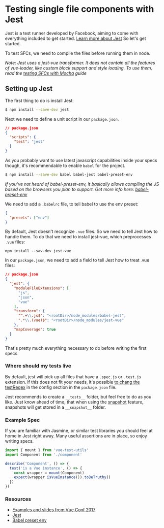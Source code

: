 # Testing single file components with Jest

Jest is a test runner developed by Facebook, aiming to come with everything included to get started. [Learn more about Jest](https://facebook.github.io/jest/)  So let's get started.

To test SFCs, we need to compile the files before running them in node.

*Note: Jest uses a jest-vue transformer. It does not contain all the features of vue-loader, like custom block support and style loading. To use them, read the [testing SFCs with Mocha](./testing-SFCs-with-mocha-webpack.md) guide*

## Setting up Jest

The first thing to do is install Jest:

```bash
$ npm install --save-dev jest
```

Next we need to define a unit script in our `package.json`.

```json
// package.json
{
  "scripts": {
    "test": "jest"
  }
}
```

As you probably want to use latest javascript capabilities inside your specs though, it's recommendable to enable `babel` for the project.


```bash
$ npm install --save-dev babel babel-jest babel-preset-env
```

*If you’ve not heard of babel-preset-env, it basically allows compiling the JS based on the browsers you plan to support. Get more info here: [babel-preset-env](https://github.com/babel/babel-preset-env)*

We need to add a `.babelrc` file, to tell babel to use the env preset:

```json
{
  "presets": ["env"]
}
```

By default, Jest doesn't recognize `.vue` files. So we need to tell Jest how to handle them. To do that we need to install jest-vue, which preprocesses `.vue` files:

```
npm install --sav-dev jest-vue
```

In our `package.json`, we need to add a field to tell Jest how to treat .vue files:

```json
// package.json
{
  "jest": {
    "moduleFileExtensions": [
      "js",
      "json",
      "vue"
    ],
    "transform": {
      "^.+\\.js$": "<rootDir>/node_modules/babel-jest",
      ".*\\.(vue)$": "<rootDir>/node_modules/jest-vue"
    },
    "mapCoverage": true
  }
}
```

That's pretty much everything necessary to do before writing the first specs.

### Where should my tests live

By default, jest will pick up all files that have a `.spec.js` or `.test.js` extension. If this does not fit your needs, it's possible [to chang the testRegex](https://facebook.github.io/jest/docs/en/configuration.html#testregex-string) in the config section in the `package.json` file.

Jest recommends to create a `__tests__` folder, but feel free to do as you like. Just know ahead of time, that when using the [snapshot](https://facebook.github.io/jest/docs/en/snapshot-testing.html#content) feature, snapshots will get stored in a `__snapshot__` folder.

### Example Spec

If you are familiar with Jasmine, or similar test libraries you should feel at home in Jest right away. Many useful assertions are in place, so
enjoy writing specs.

```js
import { mount } from 'vue-test-utils'
import Component from './component'

describe('Component', () => {
  test('is a Vue instance', () => {
    const wrapper = mount(Component)
    expect(wrapper.isVueInstance()).toBeTruthy()
  })
})
```

### Resources

- [Examples and slides from Vue Conf 2017](https://github.com/codebryo/vue-testing-with-jest-conf17)
- [Jest](https://facebook.github.io/jest/)
- [Babel preset env](https://github.com/babel/babel-preset-env)

